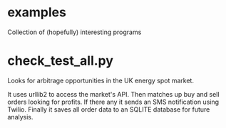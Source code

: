 examples
========

Collection of (hopefully) interesting programs 


check_test_all.py
=================
Looks for arbitrage opportunities in the UK energy spot market.

It uses urllib2 to access the market's API. Then matches up buy and sell orders looking for profits. If there any it sends an SMS notification using Twilio. Finally it saves all order data to an SQLITE database for future analysis.
